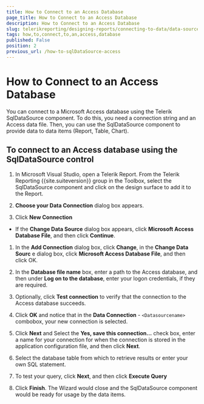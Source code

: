```yaml
---
title: How to Connect to an Access Database
page_title: How to Connect to an Access Database 
description: How to Connect to an Access Database
slug: telerikreporting/designing-reports/connecting-to-data/data-source-components/sqldatasource-component/-how-to/how-to-connect-to-an-access-database
tags: how,to,connect,to,an,access,database
published: False
position: 2
previous_url: /how-to-sqlDataSource-access
---
```


# How to Connect to an Access Database



You can connect to a Microsoft Access database using the Telerik        SqlDataSource component. To do this, you need a connection string and an        Access data file. Then, you can use the SqlDataSource component to provide        data to data items (Report, Table, Chart).

## To connect to an Access database using the SqlDataSource control

1. In Microsoft Visual Studio, open a Telerik Report. From the              Telerik Reporting {{site.suiteversion}} group in the Toolbox, select the              SqlDataSource component and click on the design surface to add it              to the Report.

1. __Choose your Data Connection__ dialog box              appears.

1. Click __New Connection__ 

+ If the __Change Data Source__ dialog box appears, click 
            __Microsoft Access Database File__, and then click __Continue__.

1. In the __Add Connection__ dialog box,              click __Change__, in the __Change Data Sourc__ e dialog box, click __Microsoft Access Database File__, and             then click OK.

1. In the __Database file name__ box, enter a path to the Access database,             and then under __Log on to the database__, enter your logon credentials,              if they are required.

1. Optionally, click __Test connection__ to              verify that the connection to the Access database succeeds.

1. Click __OK__ and notice that in the __Data Connection__ -              ```<Datasourcename>``` combobox, your new connection is selected.

1. Click __Next__ and Select the              __Yes, save this connection…__ check box,             enter a name for your connection for when the connection is stored in              the application configuration file, and then click __Next__.

1. Select the database table from which to retrieve results or enter your own SQL              statement.

1. To test your query, click __Next__, and then             click __Execute Query__ 

1. Click __Finish__. The Wizard would close and the SqlDataSource              component would be ready for usage by the data items.



